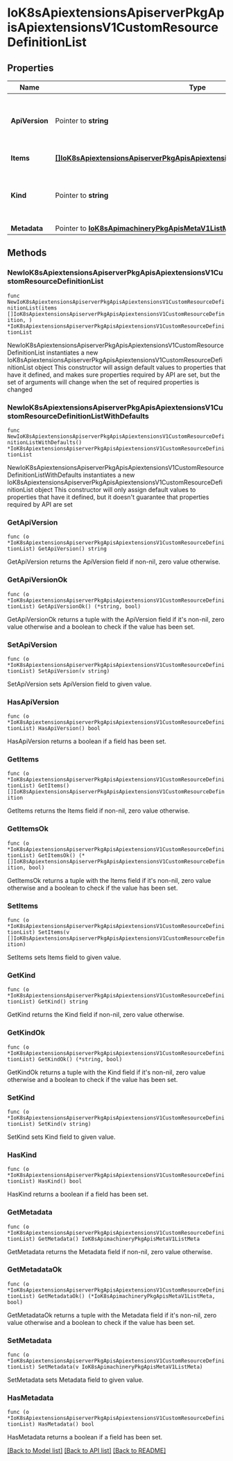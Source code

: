 # IoK8sApiextensionsApiserverPkgApisApiextensionsV1CustomResourceDefinitionList

## Properties

Name | Type | Description | Notes
------------ | ------------- | ------------- | -------------
**ApiVersion** | Pointer to **string** | APIVersion defines the versioned schema of this representation of an object. Servers should convert recognized schemas to the latest internal value, and may reject unrecognized values. More info: https://git.k8s.io/community/contributors/devel/sig-architecture/api-conventions.md#resources | [optional] 
**Items** | [**[]IoK8sApiextensionsApiserverPkgApisApiextensionsV1CustomResourceDefinition**](IoK8sApiextensionsApiserverPkgApisApiextensionsV1CustomResourceDefinition.md) | items list individual CustomResourceDefinition objects | 
**Kind** | Pointer to **string** | Kind is a string value representing the REST resource this object represents. Servers may infer this from the endpoint the client submits requests to. Cannot be updated. In CamelCase. More info: https://git.k8s.io/community/contributors/devel/sig-architecture/api-conventions.md#types-kinds | [optional] 
**Metadata** | Pointer to [**IoK8sApimachineryPkgApisMetaV1ListMeta**](IoK8sApimachineryPkgApisMetaV1ListMeta.md) |  | [optional] 

## Methods

### NewIoK8sApiextensionsApiserverPkgApisApiextensionsV1CustomResourceDefinitionList

`func NewIoK8sApiextensionsApiserverPkgApisApiextensionsV1CustomResourceDefinitionList(items []IoK8sApiextensionsApiserverPkgApisApiextensionsV1CustomResourceDefinition, ) *IoK8sApiextensionsApiserverPkgApisApiextensionsV1CustomResourceDefinitionList`

NewIoK8sApiextensionsApiserverPkgApisApiextensionsV1CustomResourceDefinitionList instantiates a new IoK8sApiextensionsApiserverPkgApisApiextensionsV1CustomResourceDefinitionList object
This constructor will assign default values to properties that have it defined,
and makes sure properties required by API are set, but the set of arguments
will change when the set of required properties is changed

### NewIoK8sApiextensionsApiserverPkgApisApiextensionsV1CustomResourceDefinitionListWithDefaults

`func NewIoK8sApiextensionsApiserverPkgApisApiextensionsV1CustomResourceDefinitionListWithDefaults() *IoK8sApiextensionsApiserverPkgApisApiextensionsV1CustomResourceDefinitionList`

NewIoK8sApiextensionsApiserverPkgApisApiextensionsV1CustomResourceDefinitionListWithDefaults instantiates a new IoK8sApiextensionsApiserverPkgApisApiextensionsV1CustomResourceDefinitionList object
This constructor will only assign default values to properties that have it defined,
but it doesn't guarantee that properties required by API are set

### GetApiVersion

`func (o *IoK8sApiextensionsApiserverPkgApisApiextensionsV1CustomResourceDefinitionList) GetApiVersion() string`

GetApiVersion returns the ApiVersion field if non-nil, zero value otherwise.

### GetApiVersionOk

`func (o *IoK8sApiextensionsApiserverPkgApisApiextensionsV1CustomResourceDefinitionList) GetApiVersionOk() (*string, bool)`

GetApiVersionOk returns a tuple with the ApiVersion field if it's non-nil, zero value otherwise
and a boolean to check if the value has been set.

### SetApiVersion

`func (o *IoK8sApiextensionsApiserverPkgApisApiextensionsV1CustomResourceDefinitionList) SetApiVersion(v string)`

SetApiVersion sets ApiVersion field to given value.

### HasApiVersion

`func (o *IoK8sApiextensionsApiserverPkgApisApiextensionsV1CustomResourceDefinitionList) HasApiVersion() bool`

HasApiVersion returns a boolean if a field has been set.

### GetItems

`func (o *IoK8sApiextensionsApiserverPkgApisApiextensionsV1CustomResourceDefinitionList) GetItems() []IoK8sApiextensionsApiserverPkgApisApiextensionsV1CustomResourceDefinition`

GetItems returns the Items field if non-nil, zero value otherwise.

### GetItemsOk

`func (o *IoK8sApiextensionsApiserverPkgApisApiextensionsV1CustomResourceDefinitionList) GetItemsOk() (*[]IoK8sApiextensionsApiserverPkgApisApiextensionsV1CustomResourceDefinition, bool)`

GetItemsOk returns a tuple with the Items field if it's non-nil, zero value otherwise
and a boolean to check if the value has been set.

### SetItems

`func (o *IoK8sApiextensionsApiserverPkgApisApiextensionsV1CustomResourceDefinitionList) SetItems(v []IoK8sApiextensionsApiserverPkgApisApiextensionsV1CustomResourceDefinition)`

SetItems sets Items field to given value.


### GetKind

`func (o *IoK8sApiextensionsApiserverPkgApisApiextensionsV1CustomResourceDefinitionList) GetKind() string`

GetKind returns the Kind field if non-nil, zero value otherwise.

### GetKindOk

`func (o *IoK8sApiextensionsApiserverPkgApisApiextensionsV1CustomResourceDefinitionList) GetKindOk() (*string, bool)`

GetKindOk returns a tuple with the Kind field if it's non-nil, zero value otherwise
and a boolean to check if the value has been set.

### SetKind

`func (o *IoK8sApiextensionsApiserverPkgApisApiextensionsV1CustomResourceDefinitionList) SetKind(v string)`

SetKind sets Kind field to given value.

### HasKind

`func (o *IoK8sApiextensionsApiserverPkgApisApiextensionsV1CustomResourceDefinitionList) HasKind() bool`

HasKind returns a boolean if a field has been set.

### GetMetadata

`func (o *IoK8sApiextensionsApiserverPkgApisApiextensionsV1CustomResourceDefinitionList) GetMetadata() IoK8sApimachineryPkgApisMetaV1ListMeta`

GetMetadata returns the Metadata field if non-nil, zero value otherwise.

### GetMetadataOk

`func (o *IoK8sApiextensionsApiserverPkgApisApiextensionsV1CustomResourceDefinitionList) GetMetadataOk() (*IoK8sApimachineryPkgApisMetaV1ListMeta, bool)`

GetMetadataOk returns a tuple with the Metadata field if it's non-nil, zero value otherwise
and a boolean to check if the value has been set.

### SetMetadata

`func (o *IoK8sApiextensionsApiserverPkgApisApiextensionsV1CustomResourceDefinitionList) SetMetadata(v IoK8sApimachineryPkgApisMetaV1ListMeta)`

SetMetadata sets Metadata field to given value.

### HasMetadata

`func (o *IoK8sApiextensionsApiserverPkgApisApiextensionsV1CustomResourceDefinitionList) HasMetadata() bool`

HasMetadata returns a boolean if a field has been set.


[[Back to Model list]](../README.md#documentation-for-models) [[Back to API list]](../README.md#documentation-for-api-endpoints) [[Back to README]](../README.md)


